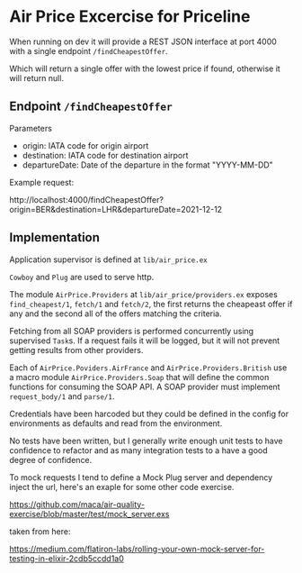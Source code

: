 # Air Price Excercise for Priceline


When running on dev it will provide a REST JSON interface at port 4000 with a
single endpoint `/findCheapestOffer`.

Which will return a single offer with the lowest price if found, otherwise it
will return null.


## Endpoint `/findCheapestOffer`

Parameters

  - origin: IATA code for origin airport
  - destination: IATA code for destination airport
  - departureDate: Date of the departure in the format "YYYY-MM-DD"


Example request:

http://localhost:4000/findCheapestOffer?origin=BER&destination=LHR&departureDate=2021-12-12


## Implementation

Application supervisor is defined at `lib/air_price.ex`

`Cowboy` and `Plug` are used to serve http.

The module `AirPrice.Providers` at `lib/air_price/providers.ex` exposes
`find_cheapest/1`, `fetch/1` and `fetch/2`, the first returns the cheapeast offer
if any and the second all of the offers matching the criteria.

Fetching from all SOAP providers is performed concurrently using supervised
`Task`s.
If a request fails it will be logged, but it will not prevent getting
results from other providers.


Each of `AirPrice.Poviders.AirFrance` and `AirPrice.Providers.British` use a
macro module `AirPrice.Providers.Soap` that will define the common functions for
consuming the SOAP API. A SOAP provider must implement `request_body/1` and
`parse/1`.

Credentials have been harcoded but they could be defined in the config for
environments as defaults and read from the environment.

No tests have been written, but I generally write enough unit tests to have
confidence to refactor and as many integration tests to a have a good degree of
confidence.

To mock requests I tend to define a Mock Plug server and dependency inject the
url, here's an exaple for some other code exercise.

https://github.com/maca/air-quality-exercise/blob/master/test/mock_server.exs

taken from here:

https://medium.com/flatiron-labs/rolling-your-own-mock-server-for-testing-in-elixir-2cdb5ccdd1a0
